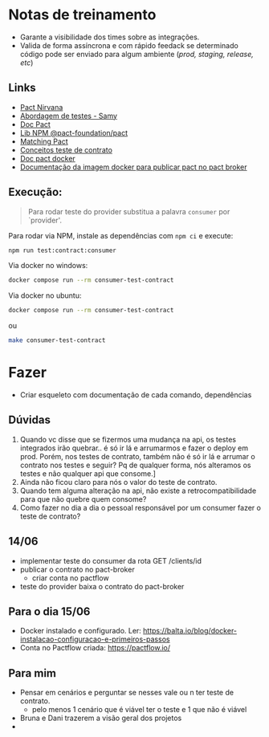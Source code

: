 
# Notas de treinamento

- Garante a visibilidade dos times sobre as integrações.
- Valida de forma assíncrona e com rápido feedack se determinado código pode ser enviado para algum ambiente (_prod, staging, release, etc_)

## Links

- [Pact Nirvana](https://docs.pact.io/pact_nirvana)
- [Abordagem de testes - Samy](https://medium.com/assertqualityassurance/abordagem-de-testes-212b6238f0c3)
- [Doc Pact](https://docs.pact.io/)
- [Lib NPM @pact-foundation/pact](https://npmjs.com/package/@pact-foundation/pact)
- [Matching Pact](https://www.npmjs.com/package/@pact-foundation/pact#matching)
- [Conceitos teste de contrato](https://github.com/PauloGoncalvesBH/nirvana-teste-de-contrato/)
- [Doc pact docker](https://docs.pact.io/docker)
- [Documentação da imagem docker para publicar pact no pact broker](https://hub.docker.com/r/pactfoundation/pact-cli)

## Execução:

> Para rodar teste do provider substitua a palavra `consumer` por `provider'.

Para rodar via NPM, instale as dependências com `npm ci` e execute:
```sh
npm run test:contract:consumer
```

Via docker no windows:
```sh
docker compose run --rm consumer-test-contract
```

Via docker no ubuntu:
```sh
docker compose run --rm consumer-test-contract
```
ou

```sh
make consumer-test-contract
```

# Fazer
- Criar esqueleto com documentação de cada comando, dependências

## Dúvidas
1. Quando vc disse que se fizermos uma mudança na api, os testes integrados irão quebrar.. é só ir lá e arrumarmos e fazer o deploy em prod. Porém, nos testes de contrato, também não é só ir lá e arrumar o contrato nos testes e seguir? Pq de qualquer forma, nós alteramos os testes e não qualquer api que consome.]
1. Ainda não ficou claro para nós o valor do teste de contrato.
1. Quando tem alguma alteração na api, não existe a retrocompatibilidade para que não quebre quem consome?
1. Como fazer no dia a dia o pessoal responsável por um consumer fazer o teste de contrato?

## 14/06

- implementar teste do consumer da rota GET /clients/id
- publicar o contrato no pact-broker
    - criar conta no pactflow
- teste do provider baixa o contrato do pact-broker

## Para o dia 15/06

- Docker instalado e configurado. Ler: https://balta.io/blog/docker-instalacao-configuracao-e-primeiros-passos
- Conta no Pactflow criada: https://pactflow.io/
 
 ## Para mim

- Pensar em cenários e perguntar se nesses vale ou n ter teste de contrato.
    - pelo menos 1 cenário que é viável ter o teste e 1 que não é viável
- Bruna e Dani trazerem a visão geral dos projetos
- 

